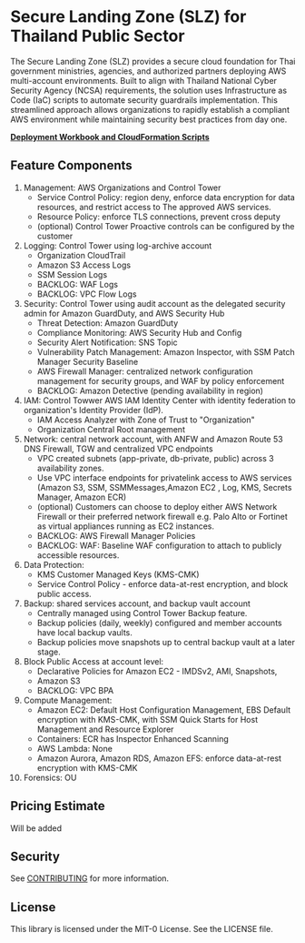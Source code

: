 # Secure Landing Zone (SLZ) for Thailand Public Sector

The Secure Landing Zone (SLZ) provides a secure cloud foundation for Thai government ministries, agencies, and authorized partners deploying AWS multi-account environments. Built to align with Thailand National Cyber Security Agency (NCSA) requirements, the solution uses Infrastructure as Code (IaC) scripts to automate security guardrails implementation. This streamlined approach allows organizations to rapidly establish a compliant AWS environment while maintaining security best practices from day one.

**[Deployment Workbook and CloudFormation Scripts](/cloudformation/readme.md)**


## Feature Components
1. Management: AWS Organizations and Control Tower
    - Service Control Policy: region deny, enforce data encryption for data resources, and restrict access to The approved AWS services.
    - Resource Policy: enforce TLS connections, prevent cross deputy
    - (optional) Control Tower Proactive controls can be configured by the customer
2. Logging: Control Tower using log-archive account
    - Organization CloudTrail
    - Amazon S3 Access Logs
    - SSM Session Logs
    - BACKLOG: WAF Logs
    - BACKLOG: VPC Flow Logs
3. Security: Control Tower using audit account as the delegated security admin for Amazon GuardDuty, and AWS Security Hub
    - Threat Detection: Amazon GuardDuty
    - Compliance Monitoring: AWS Security Hub and Config
    - Security Alert Notification: SNS Topic
    - Vulnerability Patch Management: Amazon Inspector, with SSM Patch Manager Security Baseline
    - AWS Firewall Manager: centralized network configuration management for security groups, and WAF by policy enforcement
    - BACKLOG: Amazon Detective (pending availability in region)
4. IAM: Control Towwer AWS IAM Identity Center with identity federation to organization's Identity Provider (IdP). 
    - IAM Access Analyzer with Zone of Trust to "Organization" 
    - Organization Central Root management
5. Network: central network account, with ANFW and Amazon Route 53 DNS Firewall, TGW and centralized VPC endpoints
    - VPC created subnets (app-private, db-private, public) across 3 availability zones.
    - Use VPC interface endpoints for privatelink access to AWS services (Amazon S3, SSM, SSMMessages,Amazon EC2 , Log, KMS, Secrets Manager, Amazon ECR)
    - (optional) Customers can choose to deploy either AWS Network Firewall or their preferred network firewall e.g. Palo Alto or Fortinet as virtual appliances running as EC2 instances.
    - BACKLOG: AWS Firewall Manager Policies
    - BACKLOG: WAF: Baseline WAF configuration to attach to publicly accessible resources.
6. Data Protection:
    - KMS Customer Managed Keys (KMS-CMK) 
    - Service Control Policy - enforce data-at-rest encryption, and block public access.
7. Backup: shared services account, and backup vault account 
    - Centrally managed using Control Tower Backup feature.
    - Backup policies (daily, weekly) configured and member accounts have local backup vaults. 
    - Backup policies move snapshots up to central backup vault at a later stage.
8. Block Public Access at account level: 
    - Declarative Policies for Amazon EC2 - IMDSv2, AMI, Snapshots, 
    - Amazon S3
    - BACKLOG: VPC BPA
9. Compute Management:
    - Amazon EC2: Default Host Configuration Management, EBS Default encryption with KMS-CMK, with SSM Quick Starts for Host Management and Resource Explorer
    - Containers: ECR has Inspector Enhanced Scanning 
    - AWS Lambda: None
    - Amazon Aurora, Amazon RDS, Amazon EFS: enforce data-at-rest encryption with KMS-CMK
10. Forensics: OU

## Pricing Estimate
Will be added

## Security
See [CONTRIBUTING](CONTRIBUTING.md#security-issue-notifications) for more information.

## License
This library is licensed under the MIT-0 License. See the LICENSE file.
